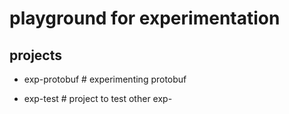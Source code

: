 # playground for experimentation

## projects
- exp-protobuf # experimenting protobuf

- exp-test # project to test other exp-<project>

